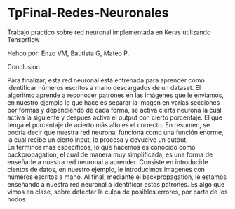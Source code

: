 # TpFinal-Redes-Neuronales
Trabajo practico sobre red neuronal implementada en Keras utilizando Tensorflow 

Hehco por: Enzo VM, Bautista G, Mateo P.

Conclusion

Para finalizar, esta red neuronal está entrenada para aprender como identificar números escritos a mano descargados de un dataset. El algoritmo aprende a reconocer patrones en las imágenes que le enviamos, en nuestro ejemplo lo que hace es separar la imagen en varias secciones por formas y dependiendo de cada forma, se activa cierta neurona la cual activa la siguiente y despues activa el output con cierto porcentaje. El que tenga el porcentaje de acierto más alto es el correcto. En resumen, se podria decir que nuestra red neuronal funciona como una función enorme, la cual recibe un cierto input, lo procesa y devuelve un output.  
En terminos mas especificos, lo que hacemos es conocido como backpropagation, el cual de manera muy simplificada, es una forma de enseñarle a nuestra red neuronal a aprender. Consiste en introducirle cientos de datos, en nuestro ejemplo, le introducimos imagenes con números escritos a mano. Al final, mediante el backpropagation, le estamos enseñando a nuestra red neuronal a identificar estos patrones. Es algo que vimos en clase, sobre detectar la culpa de posibles errores, por parte de los nodos.
